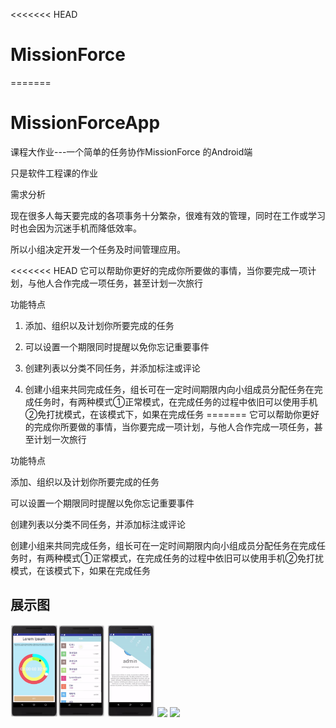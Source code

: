 <<<<<<< HEAD
# MissionForce
=======
# MissionForceApp
课程大作业---一个简单的任务协作MissionForce 的Android端

只是软件工程课的作业

需求分析

现在很多人每天要完成的各项事务十分繁杂，很难有效的管理，同时在工作或学习时也会因为沉迷手机而降低效率。

所以小组决定开发一个任务及时间管理应用。

<<<<<<< HEAD
它可以帮助你更好的完成你所要做的事情，当你要完成一项计划，与他人合作完成一项任务，甚至计划一次旅行 

功能特点

1.	添加、组织以及计划你所要完成的任务

2.	可以设置一个期限同时提醒以免你忘记重要事件

3.	创建列表以分类不同任务，并添加标注或评论

4.	创建小组来共同完成任务，组长可在一定时间期限内向小组成员分配任务在完成任务时，有两种模式①正常模式，在完成任务的过程中依旧可以使用手机②免打扰模式，在该模式下，如果在完成任务
=======
它可以帮助你更好的完成你所要做的事情，当你要完成一项计划，与他人合作完成一项任务，甚至计划一次旅行

功能特点

添加、组织以及计划你所要完成的任务

可以设置一个期限同时提醒以免你忘记重要事件

创建列表以分类不同任务，并添加标注或评论

创建小组来共同完成任务，组长可在一定时间期限内向小组成员分配任务在完成任务时，有两种模式①正常模式，在完成任务的过程中依旧可以使用手机②免打扰模式，在该模式下，如果在完成任务


## 展示图
<img src="https://github.com/Cshiyuan/MissionForceApp/blob/master/image/%E5%9B%BE%E7%89%87%201.png" width = "15%" /><img src="https://github.com/Cshiyuan/MissionForceApp/blob/master/image/%E5%9B%BE%E7%89%87%202.png" width = "15%" />
<img src="https://github.com/Cshiyuan/MissionForceApp/blob/master/image/%E5%9B%BE%E7%89%87%203.png" width = "15%" />
<img src="https://github.com/Cshiyuan/MissionForceApp/blob/master/image/3%E6%9C%88-17-2017%2015-53-34.gif" width = "15%" />
<img src="https://github.com/Cshiyuan/MissionForceApp/blob/master/image/3%E6%9C%88-17-2017%2015-53-15.gif" width = "15%" />

